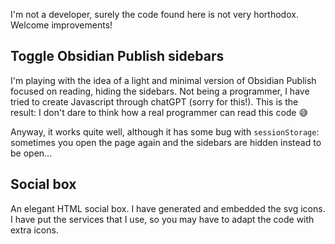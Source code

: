 I'm not a developer, surely the code found here is not very horthodox. Welcome improvements!


## Toggle Obsidian Publish sidebars

I'm playing with the idea of a light and minimal version of Obsidian Publish focused on reading, hiding the sidebars. Not being a programmer, I have tried to create Javascript through chatGPT (sorry for this!). This is the result: I don't dare to think how a real programmer can read this code 😅 

Anyway, it works quite well, although it has some bug with `sessionStorage`: sometimes you open the page again and the sidebars are hidden instead to be open...


## Social box

An elegant HTML social box. I have generated and embedded the svg icons. I have put the services that I use, so you may have to adapt the code with extra icons.
